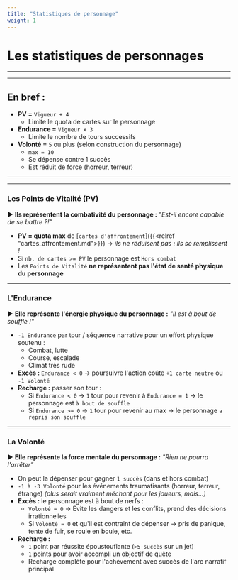 ```yaml
---
title: "Statistiques de personnage"
weight: 1
---
```


# Les statistiques de personnages

---
---
## En bref :

* **PV =** `Vigueur + 4`
    * Limite le quota de cartes sur le personnage
* **Endurance =** `Vigueur x 3`
    * Limite le nombre de tours successifs
* **Volonté =** `5` ou plus (selon construction du personnage)
    * `max = 10`
    * Se dépense contre 1 succès
    * Est réduit de force (horreur, terreur)
---
---

### Les Points de Vitalité (PV)

► __Ils représentent la combativité du personnage :__ *"Est-il encore capable de se battre ?!"*

* **PV = quota max** de [`cartes d'affrontement`]({{<relref "cartes_affrontement.md">}}) → *ils ne réduisent pas : ils se remplissent !*
* Si `nb. de cartes >= PV` le personnage est `Hors combat`
* Les `Points de Vitalité` **ne représentent pas l'état de santé physique du personnage**


---

### L'Endurance

► __Elle représente l'énergie physique du personnage :__ *"Il est à bout de souffle !"*

* `-1 Endurance` par tour / séquence narrative pour un effort physique soutenu :
    * Combat, lutte
    * Course, escalade
    * Climat très rude
* **Excès :** `Endurance < 0` → poursuivre l'action coûte `+1 carte neutre` ou `-1 Volonté`
* **Recharge :** passer son tour :
    * Si `Endurance < 0` → `1` tour pour revenir à `Endurance = 1` → le personnage est `à bout de souffle`
    * Si `Endurance >= 0` → `1` tour pour revenir au max → le personnage `a repris son souffle`

---

### La Volonté

► __Elle représente la force mentale du personnage :__ *"Rien ne pourra l'arrêter"*

* On peut la dépenser pour gagner `1 succès` (dans et hors combat)
* `-1 à -3 Volonté` pour les événements traumatisants (horreur, terreur, étrange) *(plus serait vraiment méchant pour les joueurs, mais...)*
* **Excès :** le personnage est à bout de nerfs :
    * `Volonté = 0` → Évite les dangers et les conflits, prend des décisions irrationnelles
    * Si `Volonté = 0` et qu'il est contraint de dépenser → pris de panique, tente de fuir, se roule en boule, etc.
* **Recharge :**
    * `1` point par réussite époustouflante (`>5 succès` sur un jet)
    * `1` points pour avoir accompli un objectif de quête
    * Recharge complète pour l'achèvement avec succès de l'arc narratif principal
